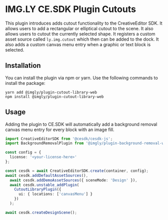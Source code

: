 # IMG.LY CE.SDK Plugin Cutouts

This plugin introduces adds cutout functionality to the CreativeEditor SDK.
It allows users to add a rectangular or elliptical cutout to the scene. It also allows users to cutout the currently selected shape.
It registers a custom asset source called `ly.img.cutout` which then can be added to the dock.
It also adds a custom canvas menu entry when a graphic or text block is selected.

## Installation

You can install the plugin via npm or yarn. Use the following commands to install the package:

```
yarn add @imgly/plugin-cutout-library-web
npm install @imgly/plugin-cutout-library-web
```

## Usage

Adding the plugin to CE.SDK will automatically add a background removal
canvas menu entry for every block with an image fill.

```typescript
import CreativeEditorSDK from '@cesdk/cesdk-js';
import BackgroundRemovalPlugin from '@imgly/plugin-background-removal-web';

const config = {
  license: '<your-license-here>'
};

const cesdk = await CreativeEditorSDK.create(container, config);
await cesdk.addDefaultAssetSources(),
  await cesdk.addDemoAssetSources({ sceneMode: 'Design' }),
  await cesdk.unstable_addPlugin(
    CutoutLibraryPlugin({
      ui: { locations: ['canvasMenu'] }
    })
  );

await cesdk.createDesignScene();
```
